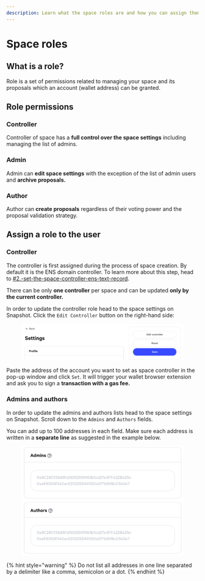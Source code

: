 ```yaml
---
description: Learn what the space roles are and how you can assign them to users.
---
```


# Space roles

## What is a role?

Role is a set of permissions related to managing your space and its proposals which an account (wallet address) can be granted.

## Role permissions

### Controller

Controller of space has a **full control over the space settings** including managing the list of admins.

### Admin

Admin can **edit space settings** with the exception of the list of admin users and **archive proposals.**

### Author

Author can **create proposals** regardless of their voting power and the proposal validation strategy.

## Assign a role to the user

### Controller

The controller is first assigned during the process of space creation. By default it is the ENS domain controller. To learn more about this step, head to [#2.-set-the-space-controller-ens-text-record](create/#2.-set-the-space-controller-ens-text-record "mention").

There can be only **one controller** per space and can be updated **only by the current controller.**

In order to update the controller role head to the space settings on Snapshot. Click the `Edit Controller` button on the right-hand side:

<figure><img src="../../.gitbook/assets/image (125).png" alt=""><figcaption></figcaption></figure>

Paste the address of the account you want to set as space controller in the pop-up window and click `Set`. It will trigger your wallet browser extension and ask you to sign a **transaction with a gas fee.**&#x20;

### **Admins and authors**

In order to update the admins and authors lists head to the space settings on Snapshot. Scroll down to the `Admins` and `Authors` fields.&#x20;

You can add up to 100 addresses in each field. Make sure each address is written in a **separate line** as suggested in the example below.

<figure><img src="../../.gitbook/assets/image (32).png" alt=""><figcaption></figcaption></figure>

{% hint style="warning" %}
Do not list all addresses in one line separated by a delimiter like a comma, semicolon or a dot.
{% endhint %}

